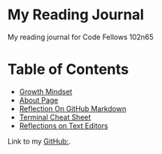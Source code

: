# My Reading Journal
My reading journal for Code Fellows 102n65

# Table of Contents
* [Growth Mindset](growth.Mindset.md)
* [About Page](about.md)
* [Reflection On GitHub Markdown](reflection.md)
* [Terminal Cheat Sheet](terminalCheatSheet.md)
* [Reflections on Text Editors](texteditor.md)

Link to my [GitHub:](https://github.com/nickmullaney).